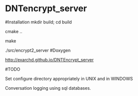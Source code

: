 # DNTencrypt_server

#Installation
mkdir build; cd build

cmake ..

make

./src/encrypt2_server
#Doxygen

http://exarchd.github.io/DNTEncrypt_server


#TODO

Set configure directory appropriately in UNIX and in WINDOWS

Conversation logging using sql databases.
